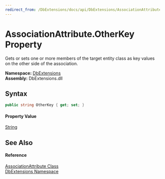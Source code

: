 ```yaml
---
redirect_from: /DbExtensions/docs/api/DbExtensions/AssociationAttribute/OtherKey.html
---
```


AssociationAttribute.OtherKey Property
======================================
Gets or sets one or more members of the target entity class as key values on the other side of the association.
  
**Namespace:** [DbExtensions][1]  
**Assembly:** DbExtensions.dll

Syntax
------

```csharp
public string OtherKey { get; set; }
```

#### Property Value
[String][2]

See Also
--------

#### Reference
[AssociationAttribute Class][3]  
[DbExtensions Namespace][1]  

[1]: ../README.md
[2]: https://learn.microsoft.com/dotnet/api/system.string
[3]: README.md